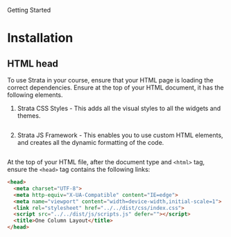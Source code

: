 <p class="section-text">Getting Started</p>

# Installation

## HTML head

To use Strata in your course, ensure that your HTML page is loading the correct dependencies. Ensure at the top of your HTML document, it has the following elements.

1. Strata CSS Styles - This adds all the visual styles to all the widgets and themes.

```html

```

2. Strata JS Framework - This enables you to use custom HTML elements, and creates all the dynamic formatting of the code.

```html

```

At the top of your HTML file, after the document type and `<html>` tag, ensure the `<head>` tag contains the following links:

```html
<head>
  <meta charset="UTF-8">
  <meta http-equiv="X-UA-Compatible" content="IE=edge">
  <meta name="viewport" content="width=device-width,initial-scale=1">
  <link rel="stylesheet" href="../../dist/css/index.css">
  <script src="../../dist/js/scripts.js" defer=""></script>
  <title>One Column Layout</title>
</head>
```